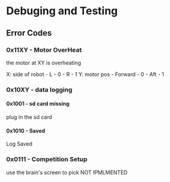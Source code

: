 # Debuging and Testing


## Error Codes
### 0x11XY - Motor OverHeat
the motor at XY is overheating

X: side of robot 
    - L - 0
    - R - 1
Y: motor pos
    - Forward - 0 
    - Aft     - 1 

### 0x10XY - data logging
#### 0x1001 - sd card missing
plug in the sd card

#### 0x1010 - Saved
Log Saved

### 0x0111 - Competition Setup
use the brain's screen to pick
NOT IPMLMENTED